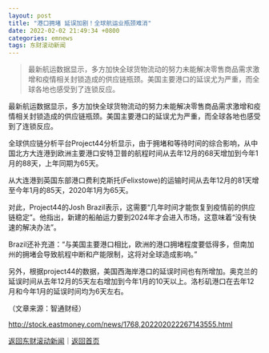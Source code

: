 ```yaml
---
layout: post
title: "港口拥堵 延误加剧！全球航运业瓶颈难消"
date: 2022-02-02 21:49:34 +0800
categories: emnews
tags: 东财滚动新闻
---
```

> 最新航运数据显示，多方加快全球货物流动的努力未能解决零售商品需求激增和疫情相关封锁造成的供应链瓶颈。美国主要港口的延误尤为严重，而全球各地也感受到了连锁反应。

<p>最新航运数据显示，多方加快全球货物流动的努力未能解决零售商品需求激增和疫情相关封锁造成的供应链瓶颈。美国主要港口的延误尤为严重，而全球各地也感受到了连锁反应。</p>
 <p>全球供应链分析平台Project44分析显示，由于拥堵和等待时间的综合影响，从中国北方大连港到欧洲主要港口安特卫普的航程时间从去年12月的68天增加到今年1月的88天，上年同期为65天。</p>
 <p>从大连港到英国东部港口费利克斯托(Felixstowe)的运输时间从去年12月的81天增至今年1月的85天，2020年1月为65天。</p>
 <p>对此，Project44的Josh Brazil表示，这需要“几年时间才能恢复到疫情前的供应链稳定”。他指出，新建的船舶运力要到2024年才会进入市场，这意味着“没有快速的解决办法”。</p>
 <p>Brazil还补充道：“与美国主要港口相比，欧洲的港口拥堵程度要低得多，但南加州的拥堵会导致航程中断和产能限制，这将对全球造成影响。”</p>
 <p>另外，根据project44的数据，美国西海岸港口的延误时间也有所增加。奥克兰的延误时间从去年12月的5天左右增加到今年1月的10天以上。洛杉矶港口在去年12月和今年1月的延误时间均为6天左右。</p><p class="em_media">（文章来源：智通财经）</p>

<http://stock.eastmoney.com/news/1768,202202022267143555.html>

[返回东财滚动新闻](//finews.withounder.com/emnews/)｜[返回首页](//finews.withounder.com/)
